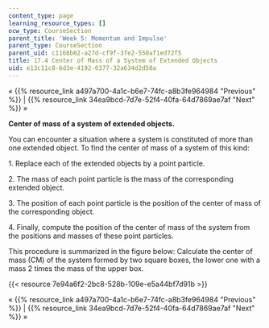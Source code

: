 ```yaml
---
content_type: page
learning_resource_types: []
ocw_type: CourseSection
parent_title: 'Week 5: Momentum and Impulse'
parent_type: CourseSection
parent_uid: c1168b62-a27d-cf9f-3fe2-550af1ed72f5
title: 17.4 Center of Mass of a System of Extended Objects
uid: e13c11c8-6d3e-4192-0377-32a634d2d58a
---
```


« {{% resource_link a497a700-4a1c-b6e7-74fc-a8b3fe964984 "Previous" %}} | {{% resource_link 34ea9bcd-7d7e-52f4-40fa-64d7869ae7af "Next" %}} »

**Center of mass of a system of extended objects.**

You can encounter a situation where a system is constituted of more than one extended object. To find the center of mass of a system of this kind:

1\. Replace each of the extended objects by a point particle.

2\. The mass of each point particle is the mass of the corresponding extended object.

3\. The position of each point particle is the position of the center of mass of the corresponding object.

4\. Finally, compute the position of the center of mass of the system from the positions and masses of these point particles.

This procedure is summarized in the figure below: Calculate the center of mass (CM) of the system formed by two square boxes, the lower one with a mass 2 times the mass of the upper box.

{{< resource 7e94a6f2-2bc8-528b-109e-e5a44bf7d91b >}}

« {{% resource_link a497a700-4a1c-b6e7-74fc-a8b3fe964984 "Previous" %}} | {{% resource_link 34ea9bcd-7d7e-52f4-40fa-64d7869ae7af "Next" %}} »